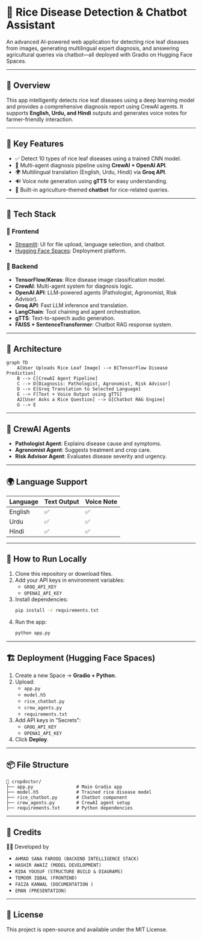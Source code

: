 
# 🌾 Rice Disease Detection & Chatbot Assistant

An advanced AI-powered web application for detecting rice leaf diseases from images, generating multilingual expert diagnosis, and answering agricultural queries via chatbot—all deployed with Gradio on Hugging Face Spaces.

---

## 📌 Overview

This app intelligently detects rice leaf diseases using a deep learning model and provides a comprehensive diagnosis report using CrewAI agents. It supports **English, Urdu, and Hindi** outputs and generates voice notes for farmer-friendly interaction.

---

## 🎯 Key Features

- ✅ Detect 10 types of rice leaf diseases using a trained CNN model.
- 🧠 Multi-agent diagnosis pipeline using **CrewAI + OpenAI API**.
- 🌍 Multilingual translation (English, Urdu, Hindi) via **Groq API**.
- 🔊 Voice note generation using **gTTS** for easy understanding.
- 🤖 Built-in agriculture-themed **chatbot** for rice-related queries.

---

## 🧪 Tech Stack

### 🎨 Frontend
- [Streamlit](https://streamlit.io/): UI for file upload, language selection, and chatbot.
- [Hugging Face Spaces](https://huggingface.co/spaces): Deployment platform.

### 🧠 Backend
- **TensorFlow/Keras**: Rice disease image classification model.
- **CrewAI**: Multi-agent system for diagnosis logic.
- **OpenAI API**: LLM-powered agents (Pathologist, Agronomist, Risk Advisor).
- **Groq API**: Fast LLM inference and translation.
- **LangChain**: Tool chaining and agent orchestration.
- **gTTS**: Text-to-speech audio generation.
- **FAISS + SentenceTransformer**: Chatbot RAG response system.

---

## 🧬 Architecture

```mermaid
graph TD
    A[User Uploads Rice Leaf Image] --> B[TensorFlow Disease Prediction]
    B --> C[CrewAI Agent Pipeline]
    C --> D[Diagnosis: Pathologist, Agronomist, Risk Advisor]
    D --> E[Groq Translation to Selected Language]
    E --> F[Text + Voice Output using gTTS]
    A2[User Asks a Rice Question] --> G[Chatbot RAG Engine]
    G --> E
```

---

## 🤖 CrewAI Agents

- **Pathologist Agent**: Explains disease cause and symptoms.
- **Agronomist Agent**: Suggests treatment and crop care.
- **Risk Advisor Agent**: Evaluates disease severity and urgency.

---

## 🌍 Language Support

| Language | Text Output | Voice Note |
|----------|-------------|------------|
| English  | ✅           | ✅          |
| Urdu     | ✅           | ✅          |
| Hindi    | ✅           | ✅          |

---

## 🚀 How to Run Locally

1. Clone this repository or download files.
2. Add your API keys in environment variables:
   - `GROQ_API_KEY`
   - `OPENAI_API_KEY`
3. Install dependencies:
   ```bash
   pip install -r requirements.txt
   ```
4. Run the app:
   ```bash
   python app.py
   ```

---

## 🏗️ Deployment (Hugging Face Spaces)

1. Create a new Space → **Gradio + Python**.
2. Upload:
   - `app.py`
   - `model.h5`
   - `rice_chatbot.py`
   - `crew_agents.py`
   - `requirements.txt`
3. Add API keys in "Secrets":
   - `GROQ_API_KEY`
   - `OPENAI_API_KEY`
4. Click **Deploy**.

---

## 📦 File Structure

```
📁 cropdoctor/
├── app.py                # Main Gradio app
├── model.h5              # Trained rice disease model
├── rice_chatbot.py       # Chatbot component
├── crew_agents.py        # CrewAI agent setup
├── requirements.txt      # Python dependencies
```

---

## 🙌 Credits

🧑‍💻 Developed by 
- `AHMAD SANA FAROOQ (BACKEND INTELLIGENCE STACK)`
- `HASHIR AWAIZ (MODEL DEVELOPMENT)`
- `RIDA YOUSUF (STRUCTURE BUILD & DIAGRAMS)`
- `TEMOOR IQBAL (FRONTEND)`
- `FAIZA KANWAL (DOCUMENTATION )`
- `EMAN (PRESENTATION)`

---

## 📜 License

This project is open-source and available under the MIT License.

